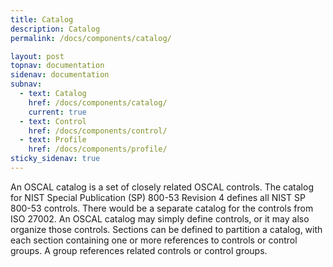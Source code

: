 ```yaml
---
title: Catalog
description: Catalog
permalink: /docs/components/catalog/

layout: post
topnav: documentation
sidenav: documentation
subnav:
  - text: Catalog
    href: /docs/components/catalog/
    current: true
  - text: Control
    href: /docs/components/control/
  - text: Profile
    href: /docs/components/profile/
sticky_sidenav: true
---
```


An OSCAL catalog is a set of closely related OSCAL controls. The catalog for NIST Special Publication (SP) 800-53 Revision 4 defines all NIST SP 800-53 controls. There would be a separate catalog for the controls from ISO 27002. An OSCAL catalog may simply define controls, or it may also organize those controls. Sections can be defined to partition a catalog, with each section containing one or more references to controls or control groups. A group references related controls or control groups.